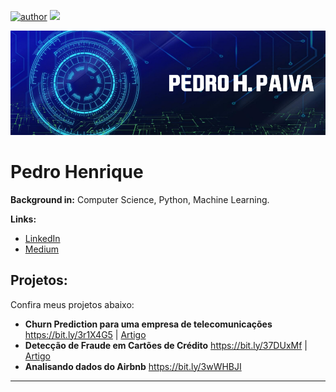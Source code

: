 [![author](https://img.shields.io/badge/author-Pedro%20Henrique%20Paiva-brightgreen)](https://www.linkedin.com/in/pedro-henrique-paiva/) [![](https://img.shields.io/badge/python-3.7+-blue.svg)](https://www.python.org/downloads/release/python-365/)

<p align="center">
  <img src="banner.png" >
</p>

# Pedro Henrique

**Background in:** Computer Science, Python, Machine Learning.

**Links:**
* [LinkedIn](https://www.linkedin.com/in/pedro-henrique-paiva/)
* [Medium](https://medium.com/@pedrohmpaiva)

## Projetos:
Confira meus projetos abaixo:

* **Churn Prediction para uma empresa de telecomunicações** https://bit.ly/3r1X4G5 | [Artigo](https://bit.ly/3VpczWF)
* **Detecção de Fraude em Cartões de Crédito** https://bit.ly/37DUxMf | [Artigo](https://bit.ly/3EOH5Dl)
* **Analisando dados do Airbnb** https://bit.ly/3wWHBJI


---





